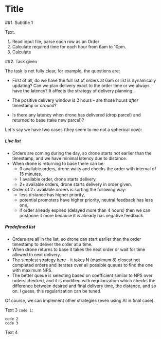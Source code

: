 # Title

##1. Subtitle 1

Text.

1. Read input file, parse each row as an Order
2. Calculate required time for each hour from 6am to 10pm.
3. Calculate 


##2. Task given

The task is not fully clear, for example, the questions are:

- First of all, do we have the full list of orders at 6am or list is dynamically updating? Can we plan delivery exact to the order time or we always have the latency? It affects the strategy of delivery planning.

- The positive delivery window is 2 hours - are those hours *after* timestamp or *around*?
- Is there any latency when drone has delivered (drop parcel) and returned to base (take new parcel)?

Let's say we have two cases (they seem to me not a spherical cow):

##### Live list

- Orders are coming during the day, so drone starts not earlier than the timestamp, and we have minimal latency due to distance.
- When drone is returning to base there can be:
  - 0 available orders, drone waits and checks the order with interval of 15 minutes,
  - 1 available order, drone starts delivery,
  - 2+ available orders, drone starts delivery in order given.
- Order of 2+ available orders is sorting the following way:
  - less distance has higher priority,
  - potential promoters have higher priority, neutral feedback has less one,
  - if order already expired (delayed more than 4 hours) then we can postpone it more because it is already has negative feedback.

##### Predefined list

- Orders are all in the list, so drone can start earlier than the order timestamp to deliver the order at a time.
- When drone returns to base it takes the next order or wait for time allowed to next delivery.
- The simplest strategy here - it takes N (maximum 8) closest not completed orders and iterates over all possible queues to find the one with maximum NPS.
- The better queue is selecting based on coefficient similar to NPS over orders checked, and it is modified with regularization which checks the difference between desired and final delivery time, the distance, and so on. I guess, this regularization can be tuned. 

Of course, we can implement other strategies (even using AI in final case).



Text 3 `code 1`:

    code 2
    code 3

Text 4